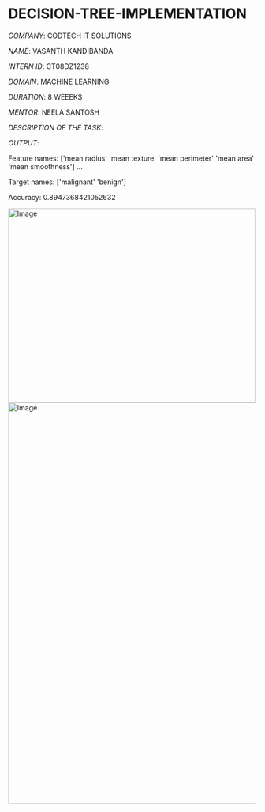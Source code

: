 # DECISION-TREE-IMPLEMENTATION

*COMPANY*: CODTECH IT SOLUTIONS

*NAME*: VASANTH KANDIBANDA

*INTERN ID*: CT08DZ1238

*DOMAIN*: MACHINE LEARNING

*DURATION*: 8 WEEEKS

*MENTOR*: NEELA SANTOSH

*DESCRIPTION OF THE TASK*: 

*OUTPUT*: 

Feature names: ['mean radius' 'mean texture' 'mean perimeter' 'mean area'
 'mean smoothness'] ...
 
Target names: ['malignant' 'benign']

Accuracy: 0.8947368421052632

<img width="501" height="393" alt="Image" src="https://github.com/user-attachments/assets/48c8b47e-9ae7-4970-adaf-fb03b2deae2b" />

<img width="640" height="812" alt="Image" src="https://github.com/user-attachments/assets/d42b8d4b-568c-41c4-aa60-78a2180d4966" />




